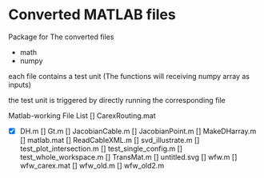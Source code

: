 # Converted MATLAB files

Package for The converted files
  
 - math
 - numpy
  
each file contains a test unit (The functions will receiving numpy array as inputs)

the test unit is triggered by directly running the corresponding file


Matlab-working File List
  [] CarexRouting.mat
  - [x] DH.m
  [] Gt.m
  [] JacobianCable.m
  [] JacobianPoint.m
  [] MakeDHarray.m
  [] matlab.mat
  [] ReadCableXML.m
  [] svd_illustrate.m
  [] test_plot_intersection.m
  [] test_single_config.m
  [] test_whole_workspace.m
  [] TransMat.m
  [] untitled.svg
  [] wfw.m
  [] wfw_carex.mat
  [] wfw_old.m
  [] wfw_old2.m
